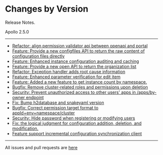 Changes by Version
==================
Release Notes.

Apollo 2.5.0

------------------
* [Refactor: align permission validator api between openapi and portal](https://github.com/apolloconfig/apollo/pull/5337)
* [Feature: Provide a new configfiles API to return the raw content of configuration files directly](https://github.com/apolloconfig/apollo/pull/5336)
* [Feature: Enhanced instance configuration auditing and caching](https://github.com/apolloconfig/apollo/pull/5361)
* [Feature: Provide a new open API to return the organization list](https://github.com/apolloconfig/apollo/pull/5365)
* [Refactor: Exception handler adds root cause information](https://github.com/apolloconfig/apollo/pull/5367)
* [Feature: Enhanced parameter verification for edit item](https://github.com/apolloconfig/apollo/pull/5376)
* [Feature: Added a new feature to get instance count by namespace.](https://github.com/apolloconfig/apollo/pull/5381)
* [Bugfix: Remove cluster-related roles and permissions upon deletion](https://github.com/apolloconfig/apollo/pull/5395)
* [Security: Prevent unauthorized access to other users' apps in /apps/by-owner endpoint](https://github.com/apolloconfig/apollo/pull/5396)
* [Fix: Bump h2database and snakeyaml version](https://github.com/apolloconfig/apollo/pull/5406)
* [Bugfix: Correct permission target format to appId+env+namespace/cluster](https://github.com/apolloconfig/apollo/pull/5407)
* [Security: Hide password when registering or modifying users](https://github.com/apolloconfig/apollo/pull/5414)
* [Fix: the logical judgment for configuration addition, deletion, and modification.](https://github.com/apolloconfig/apollo/pull/5432)
* [Feature support incremental configuration synchronization client](https://github.com/apolloconfig/apollo/pull/5288)
------------------
All issues and pull requests are [here](https://github.com/apolloconfig/apollo/milestone/16?closed=1)
